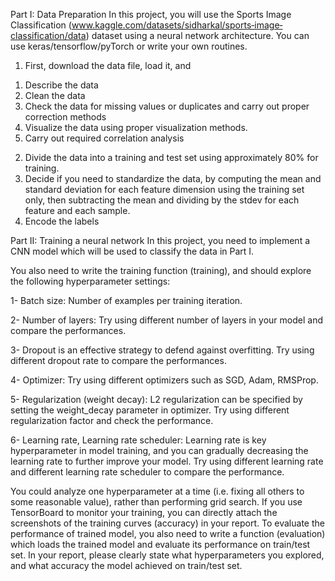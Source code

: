 Part I: Data Preparation
In this project, you will use the Sports Image Classification
(www.kaggle.com/datasets/sidharkal/sports‐image‐classification/data) dataset using a neural
network architecture.
You can use keras/tensorflow/pyTorch or write your own routines.
1) First, download the data file, load it, and
1. Describe the data
2. Clean the data
3. Check the data for missing values or duplicates and carry out proper correction methods
4. Visualize the data using proper visualization methods.
5. Carry out required correlation analysis
2) Divide the data into a training and test set using approximately 80% for training.
3) Decide if you need to standardize the data, by computing the mean and standard deviation
for each feature dimension using the training set only, then subtracting the mean and
dividing by the stdev for each feature and each sample.
4) Encode the labels

Part II: Training a neural network
In this project, you need to implement a CNN model which will be used to classify the data in Part I.

You also need to write the training function (training), and should explore the following
hyperparameter settings:

1- Batch size: Number of examples per training iteration.

2- Number of layers: Try using different number of layers in your model and compare the
performances.

3- Dropout is an effective strategy to defend against overfitting. Try using different
dropout rate to compare the performances.

4- Optimizer: Try using different optimizers such as SGD, Adam, RMSProp.

5- Regularization (weight decay): L2 regularization can be specified by setting the
weight_decay parameter in optimizer. Try using different regularization factor and
check the performance.

6- Learning rate, Learning rate scheduler: Learning rate is key hyperparameter in model
training, and you can gradually decreasing the learning rate to further improve your
model. Try using different learning rate and different learning rate scheduler to compare
the performance.


You could analyze one hyperparameter at a time (i.e. fixing all others to some reasonable
value), rather than performing grid search. If you use TensorBoard to monitor your training, you
can directly attach the screenshots of the training curves (accuracy) in your report.
To evaluate the performance of trained model, you also need to write a function (evaluation)
which loads the trained model and evaluate its performance on train/test set. In your report,
please clearly state what hyperparameters you explored, and what accuracy the model
achieved on train/test set.
